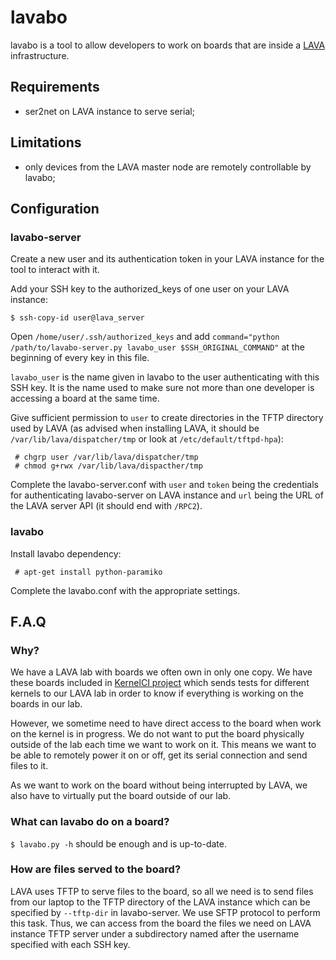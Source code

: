 # lavabo

lavabo is a tool to allow developers to work on boards that are inside a [LAVA](http://www.linaro.org/initiatives/lava/) infrastructure.

## Requirements

- ser2net on LAVA instance to serve serial;

## Limitations

- only devices from the LAVA master node are remotely controllable by lavabo;

## Configuration

### lavabo-server

Create a new user and its authentication token in your LAVA instance for the tool to interact with it.

Add your SSH key to the authorized\_keys of one user on your LAVA instance:

```
$ ssh-copy-id user@lava_server
```

Open `/home/user/.ssh/authorized_keys` and add `command="python /path/to/lavabo-server.py lavabo_user $SSH_ORIGINAL_COMMAND"` at the beginning of every key in this file.

`lavabo_user` is the name given in lavabo to the user authenticating with this SSH key. It is the name used to make sure not more than one developer is accessing a board at the same time.

Give sufficient permission to `user` to create directories in the TFTP directory used by LAVA (as advised when installing LAVA, it should be `/var/lib/lava/dispatcher/tmp` or look at `/etc/default/tftpd-hpa`):

```
 # chgrp user /var/lib/lava/dispatcher/tmp
 # chmod g+rwx /var/lib/lava/dispacther/tmp
```

Complete the lavabo-server.conf with `user` and `token` being the credentials for authenticating lavabo-server on LAVA instance and `url` being the URL of the LAVA server API (it should end with `/RPC2`).

### lavabo

Install lavabo dependency:

```
 # apt-get install python-paramiko
```

Complete the lavabo.conf with the appropriate settings.

## F.A.Q

### Why?

We have a LAVA lab with boards we often own in only one copy. We have these boards included in [KernelCI project](https://kernelci.org/) which sends tests for different kernels to our LAVA lab in order to know if everything is working on the boards in our lab.

However, we sometime need to have direct access to the board when work on the kernel is in progress. We do not want to put the board physically outside of the lab each time we want to work on it. This means we want to be able to remotely power it on or off, get its serial connection and send files to it.

As we want to work on the board without being interrupted by LAVA, we also have to virtually put the board outside of our lab.

### What can lavabo do on a board?

`$ lavabo.py -h` should be enough and is up-to-date.

### How are files served to the board?

LAVA uses TFTP to serve files to the board, so all we need is to send files from our laptop to the TFTP directory of the LAVA instance which can be specified by `--tftp-dir` in lavabo-server. We use SFTP protocol to perform this task. Thus, we can access from the board the files we need on LAVA instance TFTP server under a subdirectory named after the username specified with each SSH key.
